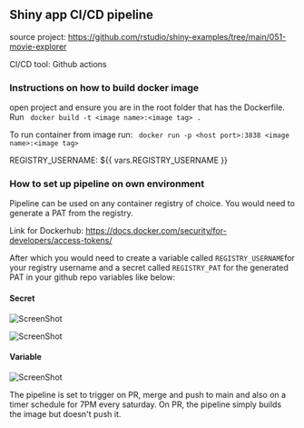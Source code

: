 ## Shiny app CI/CD pipeline

source project: https://github.com/rstudio/shiny-examples/tree/main/051-movie-explorer

CI/CD tool: Github actions

### Instructions on how to build docker image

open project and ensure you are in the root folder that has the Dockerfile.
Run ``` docker build -t <image name>:<image tag> .```

To run container from image run:
``` docker run -p <host port>:3838 <image name>:<image tag>```

REGISTRY_USERNAME: ${{ vars.REGISTRY_USERNAME }}
### How to set up pipeline on own environment

Pipeline can be used on any container registry of choice. You would need to generate a PAT from the registry.

Link for Dockerhub: <https://docs.docker.com/security/for-developers/access-tokens/>

After which you would need to create a variable called `REGISTRY_USERNAME`for your registry username and a secret called `REGISTRY_PAT` for the generated PAT in your github repo variables like below:

#### Secret
![ScreenShot](/images/secret-example1.jpg)


![ScreenShot](/images/secret-example2.jpg)

#### Variable
![ScreenShot](/images/varible-example.jpg)

The pipeline is set to trigger on PR, merge and push to main and also on a timer schedule for 7PM every saturday.
On PR, the pipeline simply builds the image but doesn't push it. 